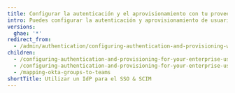 ```yaml
---
title: Configurar la autenticación y el aprovisionamiento con tu proveedor de identidad
intro: Puedes configurar la autenticación y aprovisionamiento de usuarios si integras un proveedor de identidad (IdP) que sea compatible con el inicio de sesión único (SSO) de SAML y con SCIM.
versions:
  ghae: '*'
redirect_from:
  - /admin/authentication/configuring-authentication-and-provisioning-with-your-identity-provider
children:
  - /configuring-authentication-and-provisioning-for-your-enterprise-using-azure-ad
  - /configuring-authentication-and-provisioning-for-your-enterprise-using-okta
  - /mapping-okta-groups-to-teams
shortTitle: Utilizar un IdP para el SSO & SCIM
---
```


